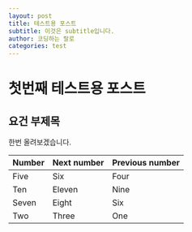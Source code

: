 ```yaml
---
layout: post
title: 테스트용 포스트
subtitle: 이것은 subtitle입니다.
author: 코딩하는 랄로
categories: test
---
```


# 첫번째 테스트용 포스트
## 요건 부제목

한번 올려보겠습니다.

| Number | Next number | Previous number |
| :------ |:--- | :--- |
| Five | Six | Four |g
| Ten | Eleven | Nine |
| Seven | Eight | Six |
| Two | Three | One |
